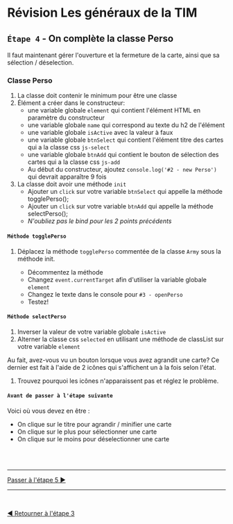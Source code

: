 # Révision Les généraux de la TIM

## `Étape 4` - On complète la classe Perso

Il faut maintenant gérer l'ouverture et la fermeture de la carte, ainsi que sa sélection / déselection.

### Classe Perso

1. La classe doit contenir le minimum pour être une classe
1. Élément a créer dans le constructeur:
   - une variable globale `element` qui contient l'élément HTML en paramètre du constructeur
   - une variable globale `name` qui correspond au texte du h2 de l'élément
   - une variable globale `isActive` avec la valeur à faux
   - une variable globale `btnSelect` qui contient l'élément titre des cartes qui a la classe css `js-select`
   - une variable globale `btnAdd` qui contient le bouton de sélection des cartes qui a la classe css `js-add`
   - Au début du constructeur, ajoutez `console.log('#2 - new Perso')` qui devrait apparaître 9 fois
1. La classe doit avoir une méthode `init`
   - Ajouter un `click` sur votre variable `btnSelect` qui appelle la méthode togglePerso();
   - Ajouter un `click` sur votre variable `btnAdd` qui appelle la méthode selectPerso();
   - _N'oubliez pas le bind pour les 2 points précédents_

#### `Méthode togglePerso`

1. Déplacez la méthode `togglePerso` commentée de la classe `Army` sous la méthode init.

   - Décommentez la méthode
   - Changez `event.currentTarget` afin d'utiliser la variable globale `element`
   - Changez le texte dans le console pour `#3 - openPerso`
   - Testez!

#### `Méthode selectPerso`

1. Inverser la valeur de votre variable globale `isActive`
1. Alterner la classe css `selected` en utilisant une méthode de classList sur votre variable `element`

Au fait, avez-vous vu un bouton lorsque vous avez agrandit une carte? Ce dernier est fait à l'aide de 2 icônes qui s'affichent un à la fois selon l'état.

1. Trouvez pourquoi les icônes n'apparaissent pas et réglez le problème.

#### `Avant de passer à l'étape suivante`

Voici où vous devez en être :

- On clique sur le titre pour agrandir / minifier une carte
- On clique sur le plus pour sélectionner une carte
- On clique sur le moins pour déselectionner une carte

<br><br><hr>

[Passer à l'étape 5 ▶](etape5.md)

<hr><br>

[◀ Retourner à l'étape 3](etape3.md)
